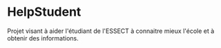 # HelpStudent
Projet visant à aider l'étudiant de l'ESSECT à connaitre mieux l'école et à obtenir des informations.
